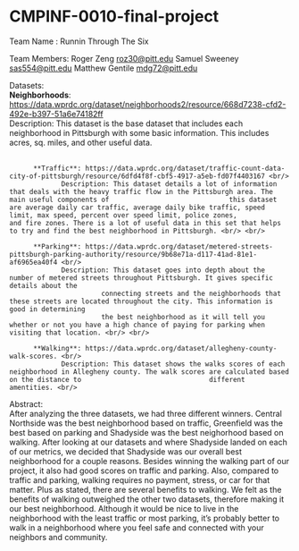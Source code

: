 # CMPINF-0010-final-project

Team Name : Runnin Through The Six

Team Members: Roger Zeng        roz30@pitt.edu
              Samuel Sweeney    sas554@pitt.edu
              Matthew Gentile   mdg72@pitt.edu
              
Datasets: <br/>
         **Neighborhoods**: https://data.wprdc.org/dataset/neighborhoods2/resource/668d7238-cfd2-492e-b397-51a6e74182ff <br/>
                  Description: This dataset is the base dataset that includes each neighborhood in Pittsburgh with some basic information. This includes acres, sq.                                miles, and other useful data. <br/> <br/>
                  
          **Traffic**: https://data.wprdc.org/dataset/traffic-count-data-city-of-pittsburgh/resource/6dfd4f8f-cbf5-4917-a5eb-fd07f4403167 <br/>
                 Description: This dataset details a lot of information that deals with the heavy traffic flow in the Pittsburgh area. The main useful components of                              this dataset are average daily car traffic, average daily bike traffic, speed limit, max speed, percent over speed limit, police zones,                              and fire zones. There is a lot of useful data in this set that helps to try and find the best neighborhood in Pittsburgh. <br/> <br/>
                 
          **Parking**: https://data.wprdc.org/dataset/metered-streets-pittsburgh-parking-authority/resource/9b68e71a-d117-41ad-81e1-af6965ea40f4 <br/>
                 Description: This dataset goes into depth about the number of metered streets throughout Pittsburgh. It gives specific details about the 
                           connecting streets and the neighborhoods that these streets are located throughout the city. This information is good in determining 
                           the best neighborhood as it will tell you whether or not you have a high chance of paying for parking when visiting that location. <br/> <br/>
                           
          **Walking**: https://data.wprdc.org/dataset/allegheny-county-walk-scores. <br/>
                 Description: This dataset shows the walks scores of each neighborhood in Allegheny county. The walk scores are calculated based on the distance to                                different amentities. <br/>
          
Abstract: <br/>
          After analyzing the three datasets, we had three different winners. Central Northside was the best neighborhood based on traffic, Greenfield was the best based on parking and Shadyside was the best neighorhood based on walking. After looking at our datasets and where Shadyside landed on each of our metrics, we decided that Shadyside was our overall best neighborhood for a couple reasons. Besides winning the walking part of our project, it also had good scores on traffic and parking. Also, compared to traffic and parking, walking requires no payment, stress, or car for that matter. Plus as stated, there are several benefits to walking. We felt as the benefits of walking outweighed the other two datasets, therefore making it our best neighborhood.  Although it would be nice to live in the neighborhood with the least traffic or most parking, it’s probably better to walk in a neighborhood where you feel safe and connected with your neighbors and community. 
